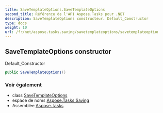 ```yaml
---
title: SaveTemplateOptions.SaveTemplateOptions
second_title: Référence de l'API Aspose.Tasks pour .NET
description: SaveTemplateOptions constructeur. Default_Constructor
type: docs
weight: 10
url: /fr/net/aspose.tasks.saving/savetemplateoptions/savetemplateoptions/
---
```

## SaveTemplateOptions constructor

Default_Constructor

```csharp
public SaveTemplateOptions()
```

### Voir également

* class [SaveTemplateOptions](../)
* espace de noms [Aspose.Tasks.Saving](../../savetemplateoptions/)
* Assemblée [Aspose.Tasks](../../../)


